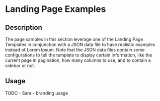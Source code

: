 # Landing Page Examples

## Description
The page samples in this section leverage one of the Landing Page Templates in conjunction with a JSON data file to have realistic examples instead of Lorem Ipsum. Note that the JSON data files contain some configurations to tell the template to display certain information, like the current page in pagination, how many columns to use, and to contain a sidebar or not.

## Usage
TODO - Sara - branding usage
